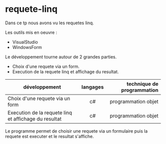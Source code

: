 # requete-linq
Dans ce tp nous avons vu les requetes linq.
 
 Les outils mis en oeuvre :
 * VisualStudio
 * WindowsForm
 
 Le développement tourne autour de 2 grandes parties.
 * Choix d'une requete via un form.
 * Execution de la requete linq et affichage du resultat.
 
 |développement          |langages |technique de programmation                           |
|-----------------------|:-------:|----------------------------------------------------:|
|Choix d'une requete via un form |c#|programmation objet|
|Execution de la requete linq et affichage du resultat|c#|programmation objet|

Le programme permet de choisir une requete via un formulaire puis la requete est executer et le resultat s'affiche.
